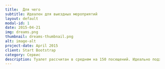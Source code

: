 ```yaml
---
title:  Для чего
subtitle: Идеален для выездных мероприятий
layout: default
modal-id: 1
date: 2015-04-21
img: dreams.png
thumbnail: dreams-thumbnail.png
alt: image-alt
project-date: April 2015
client: Start Bootstrap
category: Сервис
description: Туалет рассчитан в среднем на 150 посещений. Идеально подходит для любого мероприятия: формальные вечеринки, конференции, выставки, выездные свадьбы, автомобильные гонки, спортивные мероприятия, фестивали и многое другое.
---
```

